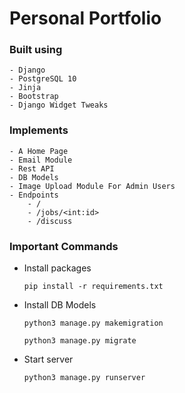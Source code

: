 # Personal Portfolio
 
### Built using 
    - Django
    - PostgreSQL 10
    - Jinja
    - Bootstrap
    - Django Widget Tweaks

### Implements
    - A Home Page
    - Email Module
    - Rest API
    - DB Models
    - Image Upload Module For Admin Users
    - Endpoints
        - /
        - /jobs/<int:id>
        - /discuss

### Important Commands

- Install packages
    ```
    pip install -r requirements.txt
    ```

- Install DB Models
    ```
    python3 manage.py makemigration

    python3 manage.py migrate

    ```

- Start server
    ```
    python3 manage.py runserver
    ```

